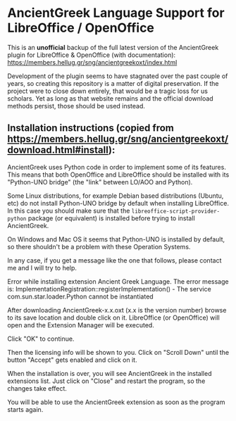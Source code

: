 # AncientGreek Language Support for LibreOffice / OpenOffice

This is an **unofficial** backup of the full latest version of the AncientGreek plugin for LibreOffice & OpenOffice (with documentation):
https://members.hellug.gr/sng/ancientgreekoxt/index.html

Development of the plugin seems to have stagnated over the past couple of years, so creating this repository is a matter of digital preservation. If the project were to close down entirely, that would be a tragic loss for us scholars. Yet as long as that website remains and the official download methods persist, those should be used instead. 

## Installation instructions (copied from https://members.hellug.gr/sng/ancientgreekoxt/download.html#install):

AncientGreek uses Python code in order to implement some of its features. This means that both OpenOffice and LibreOffice should be installed with its "Python-UNO bridge" (the "link" between LO/AOO and Python).

Some Linux distributions, for example Debian based distributions (Ubuntu, etc) do not install Python-UNO bridge by default when installing LibreOffice. In this case you should make sure that the `libreoffice-script-provider-python` package (or equivalent) is installed before trying to install AncientGreek.

On Windows and Mac OS it seems that Python-UNO is installed by default, so there shouldn't be a problem with these Operation Systems.

In any case, if you get a message like the one that follows, please contact me and I will try to help.

Error while installing extension Ancient Greek Language.
The error message is:
ImplementationRegistration::registerImplementation() - The service com.sun.star.loader.Python cannot be instantiated

After downloading AncientGreek-x.x.oxt (x.x is the version number) browse to its save location and double click on it. LibreOffice (or OpenOffice) will open and the Extension Manager will be executed.

Click "OK" to continue.

Then the licensing info will be shown to you. Click on "Scroll Down" until the button "Accept" gets enabled and click on it.

When the installation is over, you will see AncientGreek in the installed extensions list. Just click on "Close" and restart the program, so the changes take effect.

You will be able to use the AncientGreek extension as soon as the program starts again.
